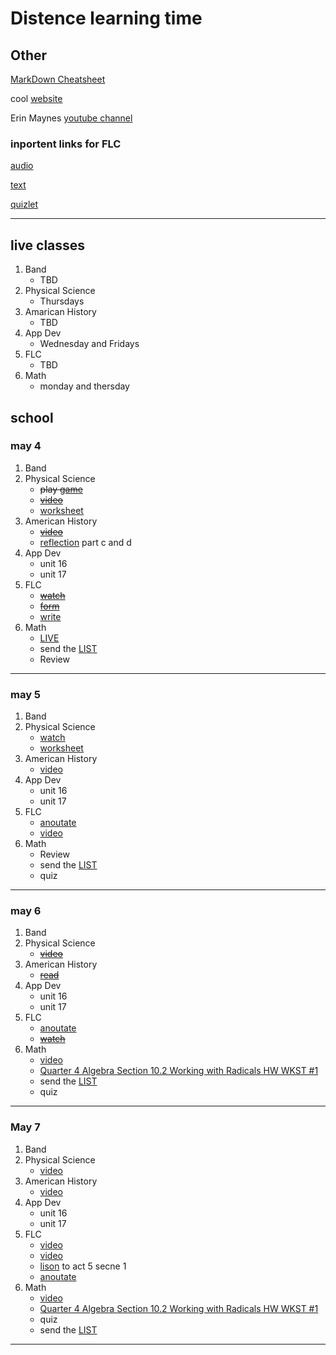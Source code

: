# Distence learning time
## Other
[MarkDown Cheatsheet](https://github.com/adam-p/markdown-here/wiki/Markdown-Cheatsheet "On Github")

cool [website](https://www.windows93.net "windows93")

Erin Maynes [youtube channel](https://www.youtube.com/channel/UCkH9EgsUJJhHA4SB_eg1g4g "youtube channel")

### inportent links for FLC
[audio](https://shakespeare.folger.edu/listen/romeo-and-juliet/ "audio")

[text](https://www.folgerdigitaltexts.org/html/Rom.html#line-1.1.0 "book")

[quizlet](https://quizlet.com/_6emoag?x=1jqt&i=13lg3c "quizlet")

***

## live classes
1. Band
	* TBD
2. Physical Science
	* Thursdays
3. Amarican History
	* TBD
4. App Dev
	* Wednesday and Fridays
5. FLC
	* TBD
6. Math
	* monday and thersday

## school

### may 4
1. Band
2. Physical Science
	* ~~play [game](https://phet.colorado.edu/en/simulation/build-an-atom)~~
	* ~~[video](https://edpuzzle.com/assignments/5eab1d7df9184c3ef5d34d52/watch "video")~~
	* [worksheet](https://drive.google.com/file/d/0B7GiQq4i5D4oT19vcVJmczFtQmtEMlNheXp3d05hUGg1a3Ew/view?usp=sharing)
3. American History
	* ~~[video](https://uaschools.instructure.com/courses/4142/files/621846/download?wrap=1 "video")~~
	* [reflection](https://docs.google.com/document/d/1whXrG3LFiHXkp6GgTaJcUUtkrgMSRmN_afE3p9-q990/edit?usp=sharing) part c and d
4. App Dev
	* unit 16
	* unit 17
5. FLC
	* ~~[watch](https://uaschools.schoology.com/system/files/attachments/files/m/202005/course/2150433587/RJ_Recap-_May_4th_5eaf0ff148fb7.mp4 "video")~~
	* ~~[form](https://forms.gle/EJYWBsepDcmFugzp9)~~
	* [write](https://docs.google.com/document/d/1w7yI7555T6YL9ts-08wQdTiFG1eAyYXsvXEWhd6QSoU/edit?usp=sharing)
6. Math
	* [LIVE]()
	* send the [LIST](The_List.md)
	* Review
---

### may 5
1. Band
2. Physical Science
	* [watch](https://drive.google.com/file/d/12nlatMy9_xwZdG42XHIOvjk5vnfrH2JT/view?usp=sharing "video")
	* [worksheet](https://drive.google.com/file/d/0B7GiQq4i5D4oTDRfVzRTM1RpYnZxZVhuVkFIR0RRYnlnMERz/view?usp=sharing "worksheet")
3. American History
	* [video](https://uaschools.instructure.com/courses/4142/files/622023/download?wrap=1 "video")
4. App Dev
	* unit 16
	* unit 17	
5. FLC
	* [anoutate](https://docs.google.com/document/d/1QAh0BjaiTWWfZLkixI2twWsRtB8S7yuZSIIy1CTLeRU/edit?usp=sharing "worksheet")
	* [video](https://edpuzzle.com/assignments/5eaefc67b5d2403f26ef9eed/watch "video")
6. Math
	* Review
	* send the [LIST](The_List.md)
	* quiz
---

### may 6
1. Band
2. Physical Science
	* ~~[video](https://drive.google.com/file/d/1SKJQ1ZQ2lKp2IC0NQHvA2Q76qVE3Reks/view?usp=sharing "video")~~
3. American History
	* ~~[read](https://drive.google.com/file/d/1kdURxlh6iYv7b-BcR44HSOvAj0BU_2c9/view?usp=sharing "artical")~~
4. App Dev
	* unit 16
	* unit 17
5. FLC
	* [anoutate](https://docs.google.com/document/d/1QAh0BjaiTWWfZLkixI2twWsRtB8S7yuZSIIy1CTLeRU/edit?usp=sharing "worksheet")
	* ~~[watch](https://edpuzzle.com/assignments/5eaf006f939e0b3ee793cd9e/watch)~~
6. Math
	* [video](https://uaschools.schoology.com/system/files/attachments/files/m/202005/course/2153651014/IMG_0068_5eb079894e48d.MP4)
	* [Quarter 4 Algebra Section 10.2 Working with Radicals HW WKST #1](https://uaschools.schoology.com/system/files/attachments/files/m/202005/course/2153651014/Quarter_4_Algebra_Section_10.2_Working_with_Radicals_HW_WKST_1_5eb06e9dbe19e.pdf "worksheet")
	* send the [LIST](The_List.md)
	* quiz
---

### May 7
1. Band
2. Physical Science
	* [video](https://app.discoveryeducation.com/learn/videos/128b8d9f-3bd2-41cd-a9d6-e1017747755d "video")
3. American History
	* [video](https://uaschools.instructure.com/courses/4142/files/625107/download?wrap=1 "video")
4. App Dev
	* unit 16
	* unit 17
5. FLC
	* [video](https://edpuzzle.com/assignments/5eaf006f939e0b3ee793cd9e/watch "video")
	* [video](https://edpuzzle.com/assignments/5eaf00cc1587453f116d7d94/watch "video")
	* [lison](https://shakespeare.folger.edu/listen/romeo-and-juliet/ "website") to act 5 secne 1
	* [anoutate](https://docs.google.com/document/d/1QAh0BjaiTWWfZLkixI2twWsRtB8S7yuZSIIy1CTLeRU/edit?usp=sharing "worksheet")
6. Math
	* [video](https://uaschools.schoology.com/system/files/attachments/files/m/202005/course/2153651014/IMG_0068_5eb079894e48d.MP4)
	* [Quarter 4 Algebra Section 10.2 Working with Radicals HW WKST #1](https://uaschools.schoology.com/system/files/attachments/files/m/202005/course/2153651014/Quarter_4_Algebra_Section_10.2_Working_with_Radicals_HW_WKST_1_5eb06e9dbe19e.pdf "worksheet")
	* quiz
	* send the [LIST](The_List.md)
---

<!--

### copy
1. Band
2. Physical Science
3. American History
4. App Dev
5. FLC
6. Math
---

-->
